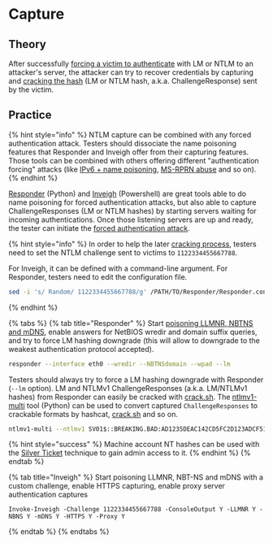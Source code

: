 # Capture

## Theory

After successfully [forcing a victim to authenticate](../mitm-and-coerced-authentications/) with LM or NTLM to an attacker's server, the attacker can try to recover credentials by capturing and [cracking the hash](../credentials/cracking.md) \(LM or NTLM hash, a.k.a. ChallengeResponse\) sent by the victim.

## Practice

{% hint style="info" %}
NTLM capture can be combined with any forced authentication attack. Testers should dissociate the name poisoning features that Responder and Inveigh offer from their capturing features. Those tools can be combined with others offering different "authentication forcing" attacks \(like [IPv6 + name poisoning](../mitm-and-coerced-authentications/#ipv6-dns-poisoning), [MS-RPRN abuse](../mitm-and-coerced-authentications/#ms-rprn-abuse) and so on\).
{% endhint %}

[Responder](https://github.com/SpiderLabs/Responder) \(Python\) and [Inveigh](https://github.com/Kevin-Robertson/Inveigh) \(Powershell\) are great tools able to do name poisoning for forced authentication attacks, but also able to capture ChallengeResponses \(LM or NTLM hashes\) by starting servers waiting for incoming authentications. Once those listening servers are up and ready, the tester can initiate the [forced authentication attack](../mitm-and-coerced-authentications/).

{% hint style="info" %}
In order to help the later [cracking process](capturing-hashes.md), testers need to set the NTLM challenge sent to victims to `1122334455667788`.

For Inveigh, it can be defined with a command-line argument. For Responder, testers need to edit the configuration file.

```bash
sed -i 's/ Random/ 1122334455667788/g' /PATH/TO/Responder/Responder.conf
```
{% endhint %}

{% tabs %}
{% tab title="Responder" %}
Start [poisoning LLMNR, NBTNS and mDNS](../mitm-and-coerced-authentications/llmnr-nbtns-mdns.md), enable answers for NetBIOS wredir and domain suffix queries, and try to force LM hashing downgrade \(this will allow to downgrade to the weakest authentication protocol accepted\).

```bash
responder --interface eth0 --wredir --NBTNSdomain --wpad --lm
```

Testers should always try to force a LM hashing downgrade with Responder \(`--lm` option\). LM and NTLMv1 ChallengeResponses \(a.k.a. LM/NTLMv1 hashes\) from Responder can easily be cracked with [crack.sh](https://crack.sh/netntlm/). The [ntlmv1-multi](https://github.com/evilmog/ntlmv1-multi) tool \(Python\) can be used to convert captured `ChallengeResponses` to crackable formats by hashcat, [crack.sh](https://crack.sh/netntlm/) and so on.

```bash
ntlmv1-multi --ntlmv1 SV01$::BREAKING.BAD:AD1235DEAC142CD5FC2D123ADCF51A111ADF45C2345ADCF5:AD1235DEAC142CD5FC2D123ADCF51A111ADF45C2345ADCF5:1122334455667788
```

{% hint style="success" %}
Machine account NT hashes can be used with the [Silver Ticket](../abusing-kerberos/forged-tickets.md#silver-ticket) technique to gain admin access to it.
{% endhint %}
{% endtab %}

{% tab title="Inveigh" %}
Start poisoning LLMNR, NBT-NS and mDNS with a custom challenge, enable HTTPS capturing, enable proxy server authentication captures

```text
Invoke-Inveigh -Challenge 1122334455667788 -ConsoleOutput Y -LLMNR Y -NBNS Y -mDNS Y -HTTPS Y -Proxy Y
```
{% endtab %}
{% endtabs %}

